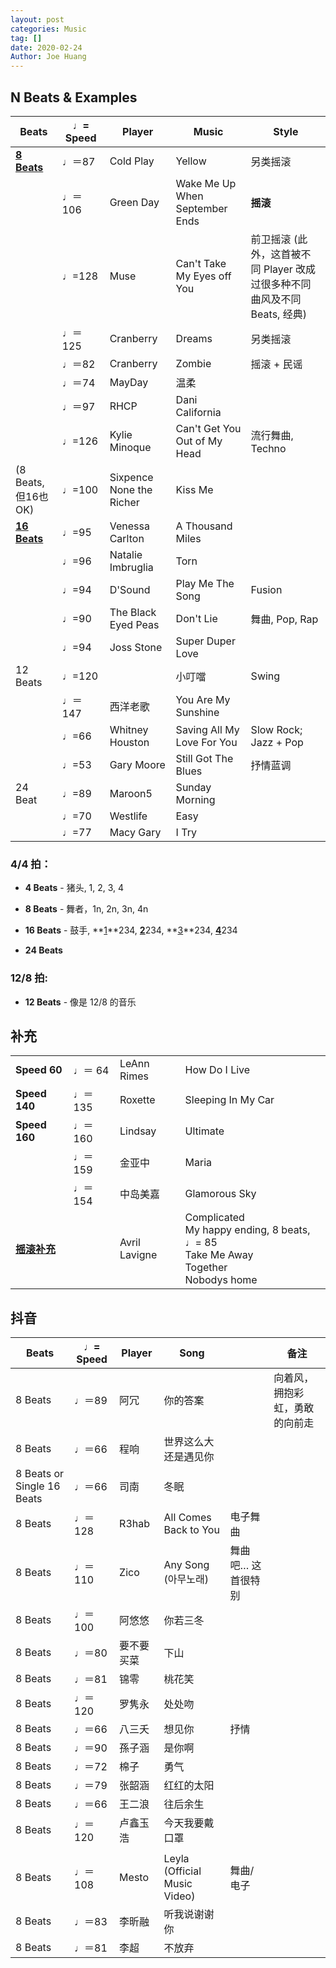 ```yaml
---
layout: post
categories: Music
tag: []
date: 2020-02-24
Author: Joe Huang
---
```




## N Beats & Examples

| Beats                    | ♩= Speed | Player                   | Music                          | Style                                                        |
| ------------------------ | -------- | ------------------------ | ------------------------------ | ------------------------------------------------------------ |
| **[8 Beats](#8Beats)**   | ♩＝87    | Cold Play                | Yellow                         | 另类摇滚                                                     |
|                          | ♩＝106   | Green Day                | Wake Me Up When September Ends | <a name="rock">**摇滚**</a>                                  |
|                          | ♩=128    | Muse                     | Can't Take My Eyes off You     | 前卫摇滚 (此外，这首被不同 Player 改成过很多种不同曲风及不同Beats, 经典) |
|                          | ♩＝125   | Cranberry                | Dreams                         | 另类摇滚                                                     |
|                          | ♩＝82    | Cranberry                | Zombie                         | 摇滚 + 民谣                                                  |
|                          | ♩＝74    | MayDay                   | 温柔                           |                                                              |
|                          | ♩＝97    | RHCP                     | Dani California                |                                                              |
|                          | ♩=126    | Kylie Minoque            | Can't Get You Out of My Head   | 流行舞曲, Techno                                             |
| (8 Beats, 但16也OK)      | ♩=100    | Sixpence None the Richer | Kiss Me                        |                                                              |
| **[16 Beats](#16Beats)** | ♩=95     | Venessa Carlton          | A Thousand Miles               |                                                              |
|                          | ♩=96     | Natalie Imbruglia        | Torn                           |                                                              |
|                          | ♩=94     | D'Sound                  | Play Me The Song               | Fusion                                                       |
|                          | ♩=90     | The Black Eyed Peas      | Don't Lie                      | 舞曲, Pop, Rap                                               |
|                          | ♩=94     | Joss Stone               | Super Duper Love               |                                                              |
| 12 Beats                 | ♩=120    |                          | 小叮噹                         | Swing                                                        |
|                          | ♩＝147   | 西洋老歌                 | You Are My Sunshine            |                                                              |
|                          | ♩=66     | Whitney Houston          | Saving All My Love For You     | Slow Rock; Jazz + Pop                                        |
|                          | ♩=53     | Gary Moore               | Still Got The Blues            | 抒情蓝调                                                     |
| 24 Beat                  | ♩=89     | Maroon5                  | Sunday Morning                 |                                                              |
|                          | ♩=70     | Westlife                 | Easy                           |                                                              |
|                          | ♩=77     | Macy Gary                | I Try                          |                                                              |

### **4/4 拍：**

- **4 Beats** - 猪头,  1, 	2, 	3, 	4
- **<a name="8Beats">8 Beats</a>** - 舞者，1n, 	2n, 	3n, 	4n
- **<a name="16Beats">16 Beats</a>** - 鼓手, **<u>1</u>**234,	 <u>**2**</u>234,	 **<u>3</u>**234, 	<u>**4**</u>234

- **<a name="24Beats">24 Beats</a>** 

  

### **12/8 拍:**

- **12 Beats** - 像是 12/8 的音乐



## 补充

|                       |         |               |                                                              |
| --------------------- | ------- | ------------- | ------------------------------------------------------------ |
| **Speed 60**          | ♩＝ 64  | LeAnn Rimes   | How Do I Live                                                |
| **Speed 140**         | ♩＝ 135 | Roxette       | Sleeping In My Car                                           |
| **Speed 160**         | ♩＝160  | Lindsay       | Ultimate                                                     |
|                       | ♩＝159  | 金亚中        | Maria                                                        |
|                       | ♩＝154  | 中岛美嘉      | Glamorous Sky                                                |
| [**摇滚补充**](#rock) |         | Avril Lavigne | Complicated<br/>My happy ending, 8 beats, ♩= 85<br/>Take Me Away<br/>Together<br/>Nobodys home |



## 抖音

| Beats                      | ♩= Speed | Player     | Song                         |                    | 备注                           |
| -------------------------- | -------- | ---------- | ---------------------------- | ------------------ | ------------------------------ |
| 8 Beats                    | ♩＝89    | 阿冗       | 你的答案                     |                    | 向着风，拥抱彩虹，勇敢的向前走 |
| 8 Beats                    | ♩＝66    | 程响       | 世界这么大还是遇见你         |                    |                                |
| 8 Beats or Single 16 Beats | ♩＝66    | 司南       | 冬眠                         |                    |                                |
| 8 Beats                    | ♩＝128   | R3hab      | All Comes Back to You        | 电子舞曲           |                                |
| 8 Beats                    | ♩＝110   | Zico       | Any Song (아무노래)          | 舞曲吧… 这首很特别 |                                |
| 8 Beats                    | ♩＝100   | 阿悠悠     | 你若三冬                     |                    |                                |
| 8 Beats                    | ♩＝80    | 要不要买菜 | 下山                         |                    |                                |
| 8 Beats                    | ♩＝81    | 锦零       | 桃花笑                       |                    |                                |
| 8 Beats                    | ♩＝120   | 罗隽永     | 处处吻                       |                    |                                |
| 8 Beats                    | ♩＝66    | 八三夭     | 想见你                       | 抒情               |                                |
| 8 Beats                    | ♩＝90    | 孫子涵     | 是你啊                       |                    |                                |
| 8 Beats                    | ♩＝72    | 棉子       | 勇气                         |                    |                                |
| 8 Beats                    | ♩＝79    | 张韶涵     | 红红的太阳                   |                    |                                |
| 8 Beats                    | ♩＝66    | 王二浪     | 往后余生                     |                    |                                |
| 8 Beats                    | ♩＝120   | 卢鑫玉浩   | 今天我要戴口罩               |                    |                                |
|                            |          |            |                              |                    |                                |
| 8 Beats                    | ♩＝108   | Mesto      | Leyla (Official Music Video) | 舞曲/电子          |                                |
| 8 Beats                    | ♩＝83    | 李昕融     | 听我说谢谢你                 |                    |                                |
| 8 Beats                    | ♩＝81    | 李超       | 不放弃                       |                    |                                |

